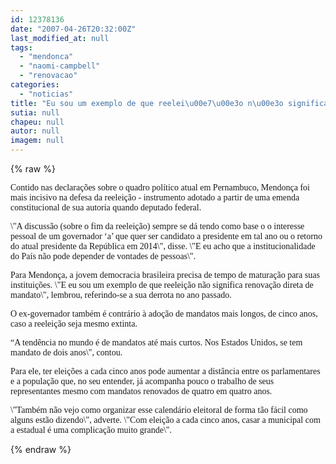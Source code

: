 ```yaml
---
id: 12378136
date: "2007-04-26T20:32:00Z"
last_modified_at: null
tags:
  - "mendonca"
  - "naomi-campbell"
  - "renovacao"
categories:
  - "noticias"
title: "Eu sou um exemplo de que reelei\u00e7\u00e3o n\u00e3o significa renova\u00e7\u00e3o direta de mandato\u201d, diz Mendon\u00e7a"
sutia: null
chapeu: null
autor: null
imagem: null
---
```

{% raw %}
<p><P><FONT face=Verdana>Contido nas declarações sobre o quadro político </FONT><FONT face=Verdana>atual em Pernambuco, Mendonça foi mais incisivo na </FONT><FONT face=Verdana>defesa da reeleição - instrumento adotado a partir </FONT><FONT face=Verdana>de uma emenda constitucional de sua autoria quando </FONT><FONT face=Verdana>deputado federal. </FONT></P></p>
<p><P><FONT face=Verdana>\"A discussão (sobre o fim da reeleição) sempre se </FONT><FONT face=Verdana>dá tendo como base o o interesse pessoal de um </FONT><FONT face=Verdana>governador ‘a’ que quer ser candidato a presidente </FONT><FONT face=Verdana>em tal ano ou o retorno do atual presidente da </FONT><FONT face=Verdana>República em 2014\", disse. \"E eu acho que a </FONT><FONT face=Verdana>institucionalidade do País não pode depender de </FONT><FONT face=Verdana>vontades de pessoas\".</FONT></P></p>
<p><P><FONT face=Verdana>Para Mendonça, a jovem democracia brasileira precisa de tempo de maturação para suas instituições. \"E eu sou um exemplo de que reeleição </FONT><FONT face=Verdana>não significa renovação direta de mandato\", lembrou, referindo-se a sua derrota no ano passado.</FONT></P></p>
<p><P><FONT face=Verdana>O ex-governador também é contrário à adoção de </FONT><FONT face=Verdana>mandatos mais longos, de cinco anos, caso a </FONT><FONT face=Verdana>reeleição seja mesmo extinta.&nbsp; </FONT></P></p>
<p><P><FONT face=Verdana>“A tendência no mundo é de mandatos até mais </FONT><FONT face=Verdana>curtos. Nos Estados Unidos, se tem mandato de dois </FONT><FONT face=Verdana>anos\", contou. </FONT></P></p>
<p><P><FONT face=Verdana>Para ele, ter eleições a cada cinco anos pode </FONT><FONT face=Verdana>aumentar a distância entre os parlamentares e a </FONT><FONT face=Verdana>população que, no seu entender, já acompanha pouco </FONT><FONT face=Verdana>o trabalho de seus representantes mesmo com </FONT><FONT face=Verdana>mandatos renovados de quatro em quatro anos.</FONT></P></p>
<p><P><FONT face=Verdana>\"Também não vejo como organizar esse calendário </FONT><FONT face=Verdana>eleitoral de forma tão fácil como alguns estão </FONT><FONT face=Verdana>dizendo\", adverte. \"Com eleição&nbsp;a cada&nbsp;cinco </FONT><FONT face=Verdana>anos, casar a municipal com a estadual é uma </FONT><FONT face=Verdana>complicação muito grande\".</FONT> </P> </p>
{% endraw %}